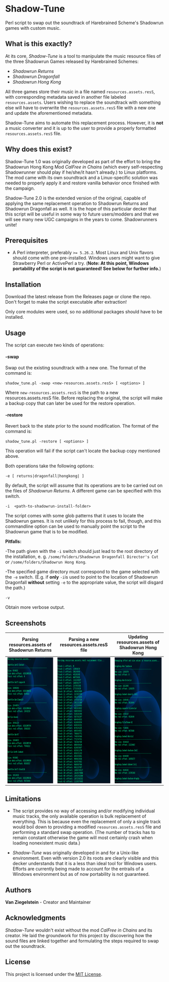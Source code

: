 # Shadow-Tune
Perl script to swap out the soundtrack of Harebrained Scheme's Shadowrun games with custom music. 

## What is this exactly?
At its core, *Shadow-Tune* is a tool to manipulate the music resource files of the three
Shadowrun Games released by Harebrained Schemes:

- *Shadowrun Returns*
- *Shadowrun Dragonfall*
- *Shadowrun Hong Kong*

All three games store their music in a file named `resources.assets.resS`, with corresponding
metadata saved in another file labeled `resources.assets`. Users wishing to replace the soundtrack
with something else will have to overwrite the `resources.assets.resS` file with a new one and 
update the aforementioned metadata.

Shadow-Tune aims to automate this replacement process. However, it is **not** a music converter and it is
up to the user to provide a properly formatted `resources.assets.resS` file.

## Why does this exist?
Shadow-Tune 1.0 was originally developed as part of the effort to bring the Shadowrun Hong Kong Mod *CalFree in Chains*
(which every self-respecting Shadowrunner should play if he/she/it hasn't already.) to Linux platforms. The mod came with its
own soundtrack and a Linux-specific solution was needed to properly apply it and restore vanilla behavior once finished with the campaign.

Shadow-Tune 2.0 is the extended version of the original, capable of applying the same replacement operation to Shadowrun Returns
and Shadowrun Dragonfall as well. It is the hope of this particular decker that this script will be useful in some way to 
future users/modders and that we will see many new UGC campaigns in the years to come. Shadowrunners unite!

## Prerequisites
- A Perl interpreter, preferably `>= 5.26.2`.
Most Linux and Unix flavors should come with one pre-installed. Windows users might want to give Strawberry Perl or ActivePerl
a try. (**Note: At this point, Windows portability of the script is not guaranteed! See below for further info.**)

## Installation
Download the latest release from the Releases page or clone the repo. 
Don't forget to make the script executable after extraction! 

Only core modules were used, so no additional packages should have to be installed.

## Usage
The script can execute two kinds of operations:

#### -swap
Swap out the existing soundtrack with a new one. The format of the command is:

`shadow_tune.pl -swap <new-resources.assets.resS> [ <options> ]` 

Where `new-resources.assets.resS` is the path to a new resources.assets.resS file.
Before replacing the original, the script will make a backup copy that can later be used for the restore operation.

#### -restore
Revert back to the state prior to the sound modification. The format of the command is:

`shadow_tune.pl -restore [ <options> ]`

This operation will fail if the script can't locate the backup copy mentioned above.

Both operations take the following options:

`-e [ returns|dragonfall|hongkong| ]`

By default, the script will assume that its operations are to be carried out on the files of *Shadowrun Returns*. A different
game can be specified with this switch.

`-i  <path-to-shadowrun-install-folder>`

The script comes with some glob patterns that it uses to locate the Shadowrun games. It is not unlikely for this 
process to fail, though, and this commandline option can be used to manually point the script to the Shadowrun game that is to be
modified. 

**Pitfalls:** 

-The path given with the `-i` switch should just lead to the root directory of the installation, e. g. 
`/some/folders/Shadowrun Dragonfall Director's Cut` or `/some/folders/Shadowrun Hong Kong`.

-The specified game directory must correspond to the game selected with the `-e` switch. (E.g. if **only** `-i`is used 
to point to the location of Shadowrun Dragonfall **without** setting `-e` to the appropriate value, the script will disgard
the path.)

`-v`

Obtain more verbose output.

## Screenshots

| Parsing resources.assets of Shadowrun Returns | Parsing a new resources.assets.resS file | Updating resources.assets of Shadowrun Hong Kong |
| --- | --- | --- |
| <img src="screenshots/shadow_tune1.png" width="250" height="400"/> | <img src="screenshots/shadow_tune2.png" width="250" height="400"/> | <img src="screenshots/shadow_tune3.png" width="250" height="400"/>

## Limitations
- The script provides no way of accessing and/or modifying individual music tracks, the only available operation
is bulk replacement of everything. This is because even the replacement of only a single track would boil down to
providing a modified `resources.assets.resS` file and performing a standard swap operation. (The number of tracks has to remain
constant otherwise the game will most certainly crash when loading nonexistent music data.)

- *Shadow-Tune* was originally developed in and for a Unix-like environment. Even with version 2.0 its roots are clearly visible
and this decker understands that it is a less than ideal tool for Windows users. Efforts are currently being made to account for
the entrails of a Windows environment but as of now portability is not guaranteed.

## Authors
**Van Ziegelstein** - Creator and Maintainer 

## Acknowledgments
*Shadow-Tune* wouldn't exist without the mod *CalFree in Chains* and its creator. He laid the groundwork for this project by 
discovering how the sound files are linked together and formulating the steps required to swap out the soundtrack.

## License
This project is licensed under the [MIT License](LICENSE).
